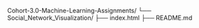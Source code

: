 Cohort-3.0-Machine-Learning-Assignments/
└── Social_Network_Visualization/
    ├── index.html
    ├── README.md
